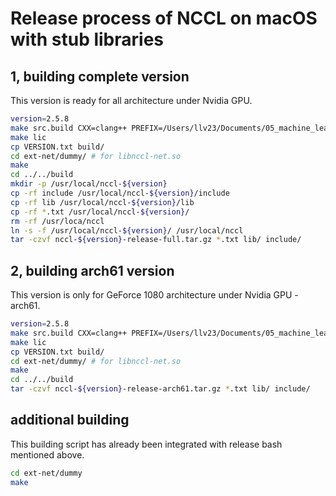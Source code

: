 # Release process of NCCL on macOS with stub libraries

## 1, building complete version

This version is ready for all architecture under Nvidia GPU.

```bash
version=2.5.8
make src.build CXX=clang++ PREFIX=/Users/llv23/Documents/05_machine_learning/dl_gpu_mac/drivers_mac/nccl-osx/nccl-${version} TRACE=1 -j12
make lic
cp VERSION.txt build/
cd ext-net/dummy/ # for libnccl-net.so
make
cd ../../build
mkdir -p /usr/local/nccl-${version}
cp -rf include /usr/local/nccl-${version}/include
cp -rf lib /usr/local/nccl-${version}/lib
cp -rf *.txt /usr/local/nccl-${version}/
rm -rf /usr/loca/nccl
ln -s -f /usr/local/nccl-${version}/ /usr/local/nccl
tar -czvf nccl-${version}-release-full.tar.gz *.txt lib/ include/
```

## 2, building arch61 version

This version is only for GeForce 1080 architecture under Nvidia GPU - arch61.

```bash
version=2.5.8
make src.build CXX=clang++ PREFIX=/Users/llv23/Documents/05_machine_learning/dl_gpu_mac/drivers_mac/nccl-osx/nccl-${version} TRACE=1 NVCC_GENCODE="-gencode=arch=compute_61,code=sm_61" -j12
make lic
cp VERSION.txt build/
cd ext-net/dummy/ # for libnccl-net.so
make
cd ../../build
tar -czvf nccl-${version}-release-arch61.tar.gz *.txt lib/ include/
```

## additional building

This building script has already been integrated with release bash mentioned above.

```bash
cd ext-net/dummy
make
```
